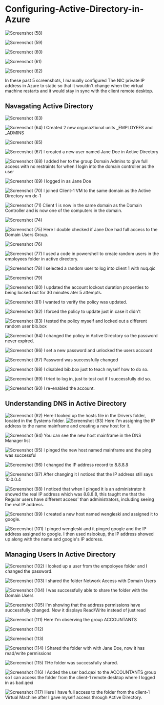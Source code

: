 # Configuring-Active-Directory-in-Azure

![Screenshot (58)](https://github.com/user-attachments/assets/50df7b90-8bc5-467b-b7d5-5dfad659448a)


![Screenshot (59)](https://github.com/user-attachments/assets/c9c0daa1-9a87-4729-ab22-2314286a89de)


![Screenshot (60)](https://github.com/user-attachments/assets/b71eef45-b6a2-4c4c-8443-1c349711a24f)


![Screenshot (61)](https://github.com/user-attachments/assets/445eeceb-90dd-408f-aa00-a3967c4af8aa)


![Screenshot (62)](https://github.com/user-attachments/assets/02814362-1a3e-47aa-afe3-3294bdfb1750)

In these past 5 screenshots, I manually configured The NIC private IP address in Azure to static so that it wouldn't change when the virtual machine restarts and it would stay in sync with the client remote desktop.

## Navagating Active Directory
![Screenshot (63)](https://github.com/user-attachments/assets/3a63e41e-47a9-4205-8d8e-1ea1063d9967)


![Screenshot (64)](https://github.com/user-attachments/assets/0d5b8194-12c2-41e8-8517-300e20287dc8)
I Created 2 new organaztional units _EMPLOYEES and _ADMINS

![Screenshot (65)](https://github.com/user-attachments/assets/7965447b-7c16-443e-82b2-8def7ddc058d)


![Screenshot (67)](https://github.com/user-attachments/assets/f241b950-c6d1-4c54-9819-f73252f77267)
I created a new user named Jane Doe in Active Directory

![Screenshot (68)](https://github.com/user-attachments/assets/4df82529-02c1-49d5-af28-49fb4fce2c82)
I added her to the group Domain Admins to give full access with no restraints for when I login into the domain controller as the user

![Screenshot (69)](https://github.com/user-attachments/assets/5190640c-e3fc-4684-aaaa-f266b7f31aea)
I logged in as Jane Doe


![Screenshot (70)](https://github.com/user-attachments/assets/3bd98434-3014-42d1-a9b6-98d322e8456f)
I joined Client-1 VM to the same domain as the Active Directory vm dc-1

![Screenshot (71)](https://github.com/user-attachments/assets/44798432-bf59-49ea-8fc4-4d9fd13822ef)
Client 1 is now in the same domain as the Domain Controller and is now one of the computers in the domain.


![Screenshot (74)](https://github.com/user-attachments/assets/2fa12f2b-fc76-462a-99c8-438a7a4f39ec)


![Screenshot (75)](https://github.com/user-attachments/assets/42840670-c5a6-4935-adf4-40bd00d6b939)
Here I double checked if Jane Doe had full access to the Domain Users Group.

![Screenshot (76)](https://github.com/user-attachments/assets/d0220526-b8d7-4cfd-b1ae-65d0cf3d58fd)


![Screenshot (77)](https://github.com/user-attachments/assets/7c6cba63-207d-4bb8-81be-d7a7d1c983b8)
I used a code in powershell to create random users in the employees folder in active directory.

![Screenshot (78)](https://github.com/user-attachments/assets/57bc53b5-4db3-48d5-a260-55d9302cfa5e)
I selected a random user to log into client 1 with nuq.qic

![Screenshot (79)](https://github.com/user-attachments/assets/e2525310-e466-4069-bdc4-56a336c9d83e)



![Screenshot (80)](https://github.com/user-attachments/assets/f46a32c7-d621-4a55-b10b-f89b76d000be)
I updated the account lockout duration properties to being locked out for 30 minutes ater 5 attempts.

![Screenshot (81)](https://github.com/user-attachments/assets/ead10667-0dc0-4459-8798-7ace20cbe5a1)
I wanted to verify the policy was updated.

![Screenshot (82)](https://github.com/user-attachments/assets/11751fff-98f7-446d-bc09-832884a6873a)
I forced the policy to update just in case it didn't

![Screenshot (83)](https://github.com/user-attachments/assets/418d5d11-2f50-49fd-a6b6-5957c8b2858d)
I tested the policy myself and locked out a different random user bib.box

![Screenshot (84)](https://github.com/user-attachments/assets/6a90e0af-5ba2-48e1-bcec-bb029e17e431)
I changed the policy in Active Directory so the password never expired.

![Screenshot (86)](https://github.com/user-attachments/assets/282b6a96-e2e4-4ceb-b5e0-32b179bf6510)
I set a new password and unlocked the users account 


![Screenshot (87)](https://github.com/user-attachments/assets/c3f5424f-b876-44df-92a2-64587c0dc775)
Password was successfully changed

![Screenshot (88)](https://github.com/user-attachments/assets/472d58d6-d931-4b65-a5c0-648849a8de28)
I disabled bib.box just to teach myself how to do so.

![Screenshot (89)](https://github.com/user-attachments/assets/8940b7d1-9748-462e-8bf4-d09a435b1f4b)
I tried to log in, just to test out if I successfully did so.

![Screenshot (90)](https://github.com/user-attachments/assets/99dc2b39-7248-4c35-ba2b-53cffa357e14)
I re-enabled the account.


## Understanding DNS in Active Directory
![Screenshot (92)](https://github.com/user-attachments/assets/b16c24d0-5cb5-4f68-9d0c-55efa1c9e92d)
Here I looked up the hosts file in the Drivers folder, located in the Systems folder.
![Screenshot (93)](https://github.com/user-attachments/assets/2b886c5d-401f-427f-8d0c-9dafc3ed765c)
Here I'm assigning the IP address to the name mainframe and creating a new host for it.

![Screenshot (94)](https://github.com/user-attachments/assets/83856d8b-1b65-42af-8d00-9ad74bf46619)
You can see the new host mainframe in the DNS Manager list

![Screenshot (95)](https://github.com/user-attachments/assets/d8d3a36b-d884-4486-b66f-f125c4af7a8d)
 I pinged the new host named mainframe and the ping was successful

![Screenshot (96)](https://github.com/user-attachments/assets/c6f9f647-e0d0-4004-b9fe-0ac46aa33f49)
I changed the IP address record to 8.8.8.8


![Screenshot (97)](https://github.com/user-attachments/assets/9648882e-283f-43d3-b989-01ebe801e9c9)
After changing it I noticed that the IP address still says 10.0.0.4

![Screenshot (98)](https://github.com/user-attachments/assets/7d72d5cf-ba6a-4f5b-b572-b73ab4600eb8)
I noticed that when I pinged it is an administrator it showed the real IP address which was 8.8.8.8, this taught me that the Regular users have different access' than administrators, including seeing the real IP address.

![Screenshot (99)](https://github.com/user-attachments/assets/e8bf3dbb-449d-48a2-a246-a1cae3bd6fc3)
I created a new host named wengleski and assigned it to google.


![Screenshot (101)](https://github.com/user-attachments/assets/e2f45583-70d7-4f38-8578-219292e733a1)
I pinged wengleski and it pinged google and the IP address assigned to google. I then used nslookup, the IP address showed up along with the name and google's IP address. 

## Managing Users In Active Directory
![Screenshot (102)](https://github.com/user-attachments/assets/720a741a-eb87-4315-bfda-087883fa92ee)
I looked  up a user from the empoloyee folder and I changed the password.


![Screenshot (103)](https://github.com/user-attachments/assets/ed77a490-a928-4105-989e-f0bf43222b93)
I shared the folder Network Access with Domain Users

![Screenshot (104)](https://github.com/user-attachments/assets/8080a4fd-f0b4-44f3-b894-d357fe47a044)
I was successfully able to share the folder with the Domain Users

![Screenshot (105)](https://github.com/user-attachments/assets/9fd46938-7a48-4032-a5eb-1c30e936db91)
I'm showing that the address permissions have successfully changed. Now it displays Read/Write instead of just read

![Screenshot (111)](https://github.com/user-attachments/assets/76dab9a6-af38-4f63-98bd-ca20a8764b37)
Here I'm observing the group ACCOUNTANTS

![Screenshot (112)](https://github.com/user-attachments/assets/114e8dfa-4be4-4502-b573-729dce7fbf76)


![Screenshot (113)](https://github.com/user-attachments/assets/2aeeb788-3faa-4f32-a20c-a5e32fb837b5)

![Screenshot (114)](https://github.com/user-attachments/assets/df69beb4-3930-4fc0-929c-b4373278c912)
I Shared the folder with with Jane Doe, now it has read/write permissions

![Screenshot (115)](https://github.com/user-attachments/assets/4abe5f7d-615c-4679-91d0-7176968c9b0d)
THe folder was successfully shared.

![Screenshot (116)](https://github.com/user-attachments/assets/294ffc9b-bafd-488d-9c4c-45ddac7fc213)
I Added the user bad.qexi to the ACCOUNTANTS group so I can access the folder from the client-1 remote desktop where I logged in as bad.qexi


![Screenshot (117)](https://github.com/user-attachments/assets/82ba3b37-f94e-4b99-a516-5823d94f8ca3)
Here I have full access to the folder from the client-1 Virtual Machine after I gave myself access through Active Directory.
